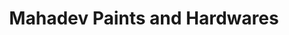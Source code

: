 ---
title: "Mahadev Paints and Hardwares"
url: /manipal/mahadev-paints-and-hardwares/
shop: hardware
---